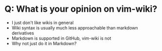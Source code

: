 # Q: What is your opinion on vim-wiki?

* I just don't like wikis in general
* Wiki syntax is usually much less approachable than markdown derivatives
* Markdown is supported in GitHub, vim-wiki is not
* Why not just do it in Markdown?
